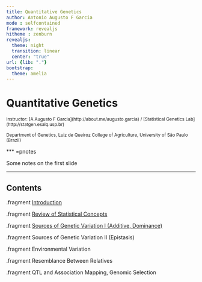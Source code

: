 ```yaml
---
title: Quantitative Genetics
author: Antonio Augusto F Garcia
mode : selfcontained
framework: revealjs
hitheme : zenburn
revealjs:
  theme: night
  transition: linear
  center: "true"
url: {lib: "."}
bootstrap:
  theme: amelia
---
```


# Quantitative Genetics

<small>
Instructor: [A Augusto F Garcia](http://about.me/augusto.garcia)
/ [Statistical Genetics Lab](http://statgen.esalq.usp.br) </small>

<small>Department of Genetics, Luiz de Queiroz College of Agriculture,
University of São Paulo (Brazil)</small>

<script src="http://ajax.googleapis.com/ajax/libs/jquery/1.9.1/jquery.min.js"></script>

*** =pnotes

Some notes on the first slide

---

## Contents

.fragment [Introduction](https://augusto-garcia.github.io/QuantGen-Intro/#/slide-1)

.fragment [Review of Statistical Concepts](https://augusto-garcia.github.io/QuantGen-Stat/#/slide-1)

.fragment [Sources of Genetic Variation I (Additive, Dominance)](https://augusto-garcia.github.io/QuantGen-GenVar/#/slide-1)

.fragment Sources of Genetic Variation II (Epistasis)

.fragment Environmental Variation

.fragment Resemblance Between Relatives

.fragment QTL and Association Mapping, Genomic Selection

